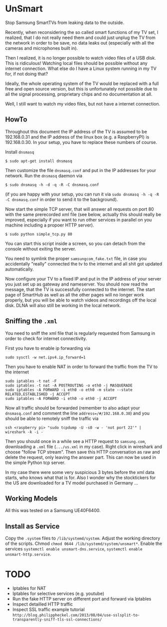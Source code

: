 UnSmart
=======

Stop Samsung SmartTVs from leaking data to the outside.

Recently, when reconsidering the so called smart functions of my TV set,
I realized, that I do not really need them and could just unplug the TV 
from the network in order to be save, no data leaks out (especially with
all the cameras and microphones built in).

Then I realized, it is no longer possible to watch video files of a USB
disk. This is ridiculous! Watching local files should be possible without
any internet connection. What else do I have a Linux system running in my
TV for, if not doing that?

Ideally, the whole operating system of the TV would be replaced with a full
free and open source version, but this is unfortunately not possible due to
all the signal processing, proprietary chips and no documentation at all.

Well, I still want to watch my video files, but not have a internet connection.

HowTo
-----

Throughout this document the IP address of the TV is assumed to be 192.168.0.31
and the IP address of the linux box (e.g. a RaspberryPI) is 192.168.0.30. In
your setup, you have to replace these numbers of course.

Install `dnsmasq`

    $ sudo apt-get install dnsmasq

Then customize the file `dnsmasq.conf` and put in the IP addresses for
your network. Run the `dnsmasq` daemon via 

    $ sudo dnsmasq -h -d -q -R -C dnsmasq.conf

(if you are happy with your setup, you can run it via `sudo dnsmasq -h -q -R -C dnsmasq.conf`
in order to send it to the background).

Now start the simple TCP server, that will answer all requests on port 80
with the same prerecorded xml file (see below, actually this should really
be improved, especially if you want to run other services in parallel on
you machine including a propoer HTTP server).

    $ sudo python simple_tcp.py 80

You can start this script inside a screen, so you can detach from the
console without exiting the server.

You need to symlink the proper `samsungcom_fake.txt` file, in case you accidentally
"really" connected the tv to the internet and all shit got updated automatically.

Now configure your TV to a fixed IP and put in the IP address of your 
server you just set up as gateway and nameserver. You should now read
the message, that the TV is successfully connected to the internet. The
start page of SmartHub as well as all the other pages will no longer work
properly, but you will be able to watch videos and recordings off the 
local disk. DLNA will also still be working in the local network.

Sniffing the `.xml`
-------------------

You need to sniff the xml file that is regularly requested from Samsung in
order to check for internet connectivity.

First you have to enable ip forwarding via

    sudo sysctl -w net.ipv4.ip_forward=1

Then you have to enable NAT in order to forward the traffic from the 
TV to the internet

    sudo iptables -t nat -F
    sudo iptables -t nat -A POSTROUTING -o eth0 -j MASQUERADE
    sudo iptables -A FORWARD -i eth0 -o eth0 -m state --state RELATED,ESTABLISHED -j ACCEPT
    sudo iptables -A FORWARD -i eth0 -o eth0 -j ACCEPT

Now all traffic should be forwarded (remember to also adapt your `dnsmasq.conf`
and comment the line `address=/#/192.168.0.30`) and you should be able to 
remotely sniff the traffic via

    ssh <raspberry pi> "sudo tcpdump -U -s0 -w - 'not port 22'" | wireshark -k -i -

Then you should once in a while see a HTTP request to `samsung.com`, downloading
a `.xml` file (`.../us.xml` in my case). Right click in wireshark and choose "follow
TCP stream". Then save this HTTP conversation as raw and delete the request, only
leaving the answer part. This can now be used in the simple Python tcp server.

In my case there were some very suspicious 3 bytes before the xml data starts,
who knows what that is for. Also I wonder why the stocktickers for the US are 
downloaded for a TV model purchased in Germany ...

Working Models
--------------

All this was tested on a Samsung UE40F6400.

Install as Service
------------------

Copy the `.system` files to `/lib/systemd/system`. Adjust the working directory of the 
scripts. Chmod `chmod 0644 /lib/systemd/system/unsmart*`.
Enable the services `systemctl enable unsmart-dns.service`, `systemctl enable unsmart-http.service`.


TODO
====

- Iptables for NAT
- Iptables for selective services (e.g. youtube)
- Run the fake HTTP server on different port and forward via Iptables
- Inspect detailled HTTP traffic
- Inspect SSL traffic example tutorial `http://blog.philippheckel.com/2013/08/04/use-sslsplit-to-transparently-sniff-tls-ssl-connections/`
